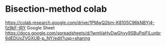 # Bisection-method colab
  https://colab.research.google.com/drive/1PMwQ2bm-K8105C96kNBYj4-fz9kF-IRY
  Google Sheet
  https://docs.google.com/spreadsheets/d/1wmVaHyDwGhvy9SBuPqjFlLunbr6dEDUxZVGXUB-p_NY/edit?usp=sharing
